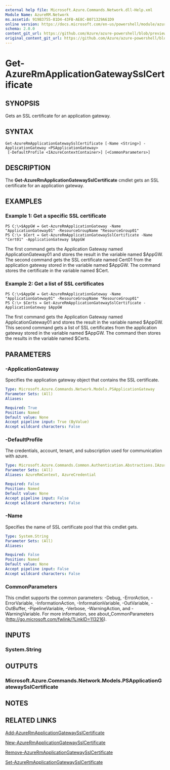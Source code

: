 ```yaml
---
external help file: Microsoft.Azure.Commands.Network.dll-Help.xml
Module Name: AzureRM.Network
ms.assetid: 919B3755-81D4-43FB-AE8C-B071329A61D9
online version: https://docs.microsoft.com/en-us/powershell/module/azurerm.network/get-azurermapplicationgatewaysslcertificate
schema: 2.0.0
content_git_url: https://github.com/Azure/azure-powershell/blob/preview/src/ResourceManager/Network/Commands.Network/help/Get-AzureRmApplicationGatewaySslCertificate.md
original_content_git_url: https://github.com/Azure/azure-powershell/blob/preview/src/ResourceManager/Network/Commands.Network/help/Get-AzureRmApplicationGatewaySslCertificate.md
---
```


# Get-AzureRmApplicationGatewaySslCertificate

## SYNOPSIS
Gets an SSL certificate for an application gateway.

## SYNTAX

```
Get-AzureRmApplicationGatewaySslCertificate [-Name <String>] -ApplicationGateway <PSApplicationGateway>
 [-DefaultProfile <IAzureContextContainer>] [<CommonParameters>]
```

## DESCRIPTION
The **Get-AzureRmApplicationGatewaySslCertificate** cmdlet gets an SSL certificate for an application gateway.

## EXAMPLES

### Example 1: Get a specific SSL certificate
```
PS C:\>$AppGW = Get-AzureRmApplicationGateway -Name "ApplicationGateway01" -ResourceGroupName "ResourceGroup01"
PS C:\> $Cert = Get-AzureRmApplicationGatewaySslCertificate -Name "Cert01" -ApplicationGateway $AppGW
```

The first command gets the Application Gateway named ApplicationGateway01 and stores the result in the variable named $AppGW.
The second command gets the SSL certificate named Cert01 from the application gateway stored in the variable named $AppGW.
The command stores the certificate in the variable named $Cert.

### Example 2: Get a list of SSL certificates
```
PS C:\>$AppGW = Get-AzureRmApplicationGateway -Name "ApplicationGateway01" -ResourceGroupName "ResourceGroup01"
PS C:\> $Certs = Get-AzureRmApplicationGatewaySslCertificate -ApplicationGateway $AppGW
```

The first command gets the Application Gateway named ApplicationGateway01 and stores the result in the variable named $AppGW.
This second command gets a list of SSL certificates from the application gateway stored in the variable named $AppGW.
The command then stores the results in the variable named $Certs.

## PARAMETERS

### -ApplicationGateway
Specifies the application gateway object that contains the SSL certificate.

```yaml
Type: Microsoft.Azure.Commands.Network.Models.PSApplicationGateway
Parameter Sets: (All)
Aliases: 

Required: True
Position: Named
Default value: None
Accept pipeline input: True (ByValue)
Accept wildcard characters: False
```

### -DefaultProfile
The credentials, account, tenant, and subscription used for communication with azure.

```yaml
Type: Microsoft.Azure.Commands.Common.Authentication.Abstractions.IAzureContextContainer
Parameter Sets: (All)
Aliases: AzureRmContext, AzureCredential

Required: False
Position: Named
Default value: None
Accept pipeline input: False
Accept wildcard characters: False
```

### -Name
Specifies the name of SSL certificate pool that this cmdlet gets.

```yaml
Type: System.String
Parameter Sets: (All)
Aliases: 

Required: False
Position: Named
Default value: None
Accept pipeline input: False
Accept wildcard characters: False
```

### CommonParameters
This cmdlet supports the common parameters: -Debug, -ErrorAction, -ErrorVariable, -InformationAction, -InformationVariable, -OutVariable, -OutBuffer, -PipelineVariable, -Verbose, -WarningAction, and -WarningVariable. For more information, see about_CommonParameters (http://go.microsoft.com/fwlink/?LinkID=113216).

## INPUTS

### System.String

## OUTPUTS

### Microsoft.Azure.Commands.Network.Models.PSApplicationGatewaySslCertificate

## NOTES

## RELATED LINKS

[Add-AzureRmApplicationGatewaySslCertificate](./Add-AzureRmApplicationGatewaySslCertificate.md)

[New-AzureRmApplicationGatewaySslCertificate](./New-AzureRmApplicationGatewaySslCertificate.md)

[Remove-AzureRmApplicationGatewaySslCertificate](./Remove-AzureRmApplicationGatewaySslCertificate.md)

[Set-AzureRmApplicationGatewaySslCertificate](./Set-AzureRmApplicationGatewaySslCertificate.md)


